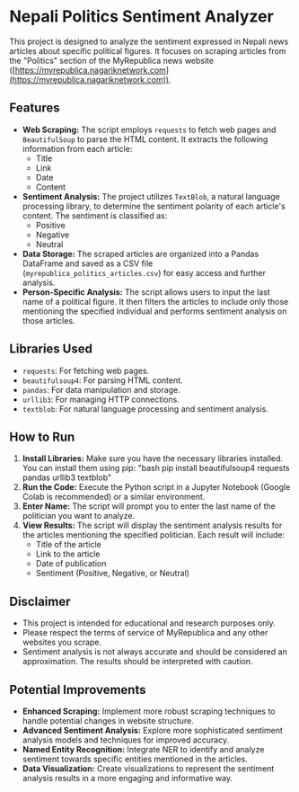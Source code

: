# Nepali Politics Sentiment Analyzer

This project is designed to analyze the sentiment expressed in Nepali news articles about specific political figures. It focuses on scraping articles from the "Politics" section of the MyRepublica news website ([https://myrepublica.nagariknetwork.com](https://myrepublica.nagariknetwork.com)).

## Features

- **Web Scraping:** The script employs `requests` to fetch web pages and `BeautifulSoup` to parse the HTML content. It extracts the following information from each article:
    - Title
    - Link
    - Date
    - Content
- **Sentiment Analysis:** The project utilizes `TextBlob`, a natural language processing library, to determine the sentiment polarity of each article's content. The sentiment is classified as:
    - Positive
    - Negative
    - Neutral
- **Data Storage:**  The scraped articles are organized into a Pandas DataFrame and saved as a CSV file (`myrepublica_politics_articles.csv`) for easy access and further analysis.
- **Person-Specific Analysis:** The script allows users to input the last name of a political figure. It then filters the articles to include only those mentioning the specified individual and performs sentiment analysis on those articles.

## Libraries Used

- `requests`: For fetching web pages.
- `beautifulsoup4`: For parsing HTML content.
- `pandas`: For data manipulation and storage.
- `urllib3`: For managing HTTP connections.
- `textblob`: For natural language processing and sentiment analysis.

## How to Run

1.  **Install Libraries:** Make sure you have the necessary libraries installed. You can install them using pip: "bash pip install beautifulsoup4 requests pandas urllib3 textblob"
2.  **Run the Code:** Execute the Python script in a Jupyter Notebook (Google Colab is recommended) or a similar environment.
3.  **Enter Name:** The script will prompt you to enter the last name of the politician you want to analyze.
4.  **View Results:** The script will display the sentiment analysis results for the articles mentioning the specified politician. Each result will include:
    - Title of the article
    - Link to the article
    - Date of publication
    - Sentiment (Positive, Negative, or Neutral)

## Disclaimer

- This project is intended for educational and research purposes only.
- Please respect the terms of service of MyRepublica and any other websites you scrape.
- Sentiment analysis is not always accurate and should be considered an approximation. The results should be interpreted with caution.

## Potential Improvements

- **Enhanced Scraping:** Implement more robust scraping techniques to handle potential changes in website structure.
- **Advanced Sentiment Analysis:** Explore more sophisticated sentiment analysis models and techniques for improved accuracy.
- **Named Entity Recognition:** Integrate NER to identify and analyze sentiment towards specific entities mentioned in the articles.
- **Data Visualization:** Create visualizations to represent the sentiment analysis results in a more engaging and informative way.
